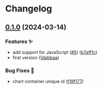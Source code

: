 # Changelog

## [0.1.0](https://github.com/hugomods/echarts/compare/v0.0.1...v0.1.0) (2024-03-14)


### Features ✨

* add support for JavaScript ([#5](https://github.com/hugomods/echarts/issues/5)) ([b7aff1c](https://github.com/hugomods/echarts/commit/b7aff1c7697abf4fac87b6bbf7d30b8b2db03f2c))
* first version ([1dabbaa](https://github.com/hugomods/echarts/commit/1dabbaa64c41a23a5e7fc705587f0ab1448a8f48))


### Bug Fixes 🐞

* chart container unique id ([f19f177](https://github.com/hugomods/echarts/commit/f19f177866c9efd739e58d68cc581b4960706f37))
